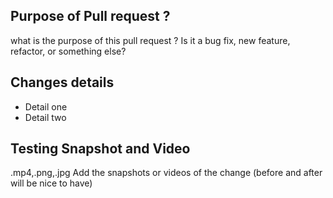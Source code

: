 ## Purpose of Pull request ?

what is the purpose of this pull request ?
Is it a bug fix, new feature, refactor, or something else?

[Github Issue]: #IssueNumber

## Changes details

-   Detail one
-   Detail two

## Testing Snapshot and Video

.mp4,.png,.jpg
Add the snapshots or videos of the change (before and after will be nice to have)
